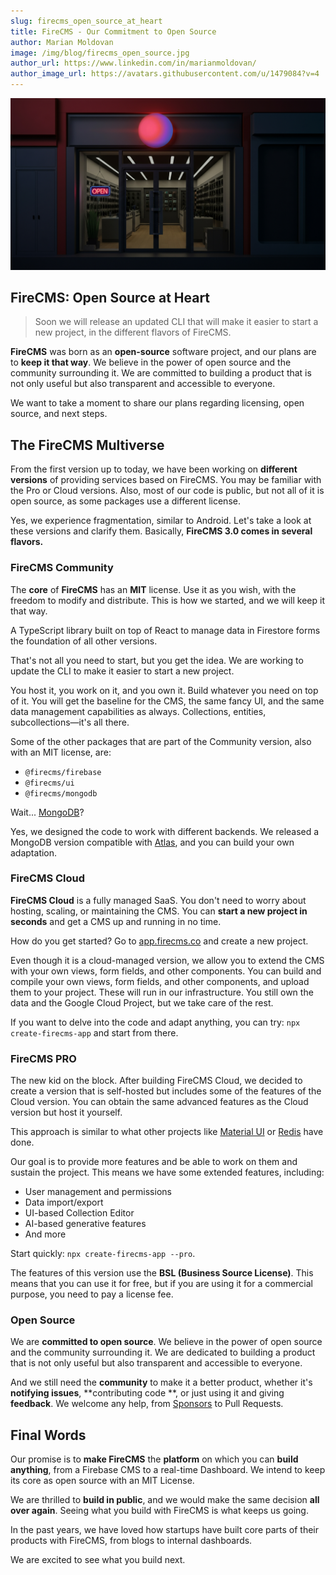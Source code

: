 ```yaml
---
slug: firecms_open_source_at_heart
title: FireCMS - Our Commitment to Open Source
author: Marian Moldovan
image: /img/blog/firecms_open_source.jpg
author_url: https://www.linkedin.com/in/marianmoldovan/
author_image_url: https://avatars.githubusercontent.com/u/1479084?v=4
---
```


![Open Source](../static/img/blog/firecms_open_source.jpg)

## FireCMS: Open Source at Heart

> Soon we will release an updated CLI that will make it easier to start a new project, in the different flavors of FireCMS.

**FireCMS** was born as an **open-source** software project, and our plans are to **keep it that way**. We believe in
the power of open source and the community surrounding it. We are committed to building a product that is not only
useful but also transparent and accessible to everyone.

We want to take a moment to share our plans regarding licensing, open source, and next steps.

## The FireCMS Multiverse

From the first version up to today, we have been working on **different versions** of providing services based on
FireCMS. You may be familiar with the Pro or Cloud versions. Also, most of our code is public, but not all of it is open
source, as some packages use a different license.

Yes, we experience fragmentation, similar to Android. Let's take a look at these versions and clarify them. Basically,
**FireCMS 3.0 comes in several flavors.**

### FireCMS Community

The **core** of **FireCMS** has an **MIT** license. Use it as you wish, with the freedom to modify and distribute. This
is how we started, and we will keep it that way.

A TypeScript library built on top of React to manage data in Firestore forms the foundation of all other versions.

That's not all you need to start, but you get the idea. We are working to update the CLI to make it easier to start a
new project.

You host it, you work on it, and you own it. Build whatever you need on top of it. You will get the baseline for the
CMS, the same fancy UI, and the same data management capabilities as always. Collections, entities, subcollections—it's
all there.

Some of the other packages that are part of the Community version, also with an MIT license, are:

- `@firecms/firebase`
- `@firecms/ui`
- `@firecms/mongodb`

Wait... [MongoDB](https://www.mongodb.com/)?

Yes, we designed the code to work with different backends. We released a MongoDB version compatible
with [Atlas](https://www.mongodb.com/lp/cloud/atlas/), and you can build your own adaptation.

### FireCMS Cloud

**FireCMS Cloud** is a fully managed SaaS. You don't need to worry about hosting, scaling, or maintaining the CMS. You
can **start a new project in seconds** and get a CMS up and running in no time.

How do you get started? Go to [app.firecms.co](https://app.firecms.co) and create a new project.

Even though it is a cloud-managed version, we allow you to extend the CMS with your own views, form fields, and other
components. You can build and compile your own views, form fields, and other components, and upload them to your
project. These will run in our infrastructure. You still own the data and the Google Cloud Project, but we take care of
the rest.

If you want to delve into the code and adapt anything, you can try: `npx create-firecms-app` and start from there.

### FireCMS PRO

The new kid on the block. After building FireCMS Cloud, we decided to create a version that is self-hosted but includes
some of the features of the Cloud version. You can obtain the same advanced features as the Cloud version but host it
yourself.

This approach is similar to what other projects like [Material UI](https://mui.com/) or [Redis](https://redis.io/) have
done.

Our goal is to provide more features and be able to work on them and sustain the project. This means we have some
extended features, including:

- User management and permissions
- Data import/export
- UI-based Collection Editor
- AI-based generative features
- And more

Start quickly: `npx create-firecms-app --pro`.

The features of this version use the **BSL (Business Source License)**. This means that you can use it for free, but if
you are using it for a commercial purpose, you need to pay a license fee.

### Open Source

We are **committed to open source**. We believe in the power of open source and the community surrounding it. We are
dedicated to building a product that is not only useful but also transparent and accessible to everyone.

And we still need the **community** to make it a better product, whether it's **notifying issues**, **contributing code
**, or just using it and giving **feedback**. We welcome any help,
from [Sponsors](https://github.com/sponsors/firecmsco) to Pull Requests.

## Final Words

Our promise is to **make FireCMS** the **platform** on which you can **build anything**, from a Firebase CMS to a
real-time Dashboard. We intend to keep its core as open source with an MIT License.

We are thrilled to **build in public**, and we would make the same decision **all over again**. Seeing what you build
with FireCMS is what keeps us going.

In the past years, we have loved how startups have built core parts of their products with FireCMS, from blogs to
internal dashboards.

We are excited to see what you build next.
